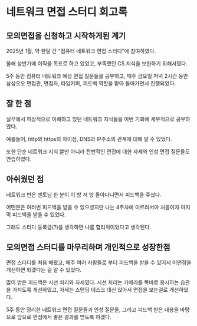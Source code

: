 # 네트워크 면접 스터디 회고록

## 모의면접을 신청하고 시작하게된 계기
2025년 1월, 약 한달 간 "컴퓨터 네트워크 면접 스터디"에 참여하였다.

올해 상반기에 이직을 목표로 하고 있었고, 부족했던 CS 지식을 보완하기 위해서였다.

5주 동안 컴퓨터 네트워크 예상 면접 질문들을 공부하고, 매주 금요일 저녁 2시간 동안 삼삼오오 면접관, 면접자, 타임키퍼, 피드백 역할을 맡아 돌아가면서 진행되었다.

## 잘 한 점
실무에서 피상적으로 이해하고 있던 네트워크 지식들을 이번 기회에 세부적으로 공부하였다. 

예를들어, http와 https의 차이점, DNS과 IP주소의 관계에 대해 알 수 있었다.

또한 단순 네트워크 지식 뿐만 아니라 전반적인 면접에 대한 자세와 인성 면접 질문들도 연습하였다. 

## 아쉬웠던 점
네트워크 반은 멘토님 한 분이 이 방 저 방 돌아다니면서 피드백을 주셨다. 

어떤분은 여러번 피드백을 받을 수 있으셨지만 나는 4주차에 이르러서야 처음이자 마지막 피드백을 받을 수 있었다. 

그래도 스터디 등록금(?)을 생각하면 나름 합리적이었다고 생각된다.

## 모의면접 스터디를 마무리하며 개인적으로 성장한점
면접 스터디를 처음 해봤고, 매주 여러 사람들로 부터 피드백을 받을 수 있어서 어떤점을 개선하면 되겠다는 걸 알 수 있었다. 

많이 받은 피드백은 시선 처리와 자세였다. 시선 처리는 카메라를 똑바로 응시하는 습관을 가지도록 개선하였고, 자세는 스탠딩 데스크 대신 앉아서 면접을 보는걸로 개선하였다. 

5주 동안 정리한 네트워크 면접 질문들과 인성 질문들, 그리고 피드백 받은 내용을 바탕으로 앞으로 면접에서 좋은 결과를 받도록 하겠다.
